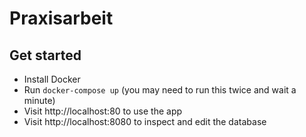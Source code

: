 # Praxisarbeit

## Get started

- Install Docker
- Run `docker-compose up` (you may need to run this twice and wait a minute)
- Visit http://localhost:80 to use the app
- Visit http://localhost:8080 to inspect and edit the database